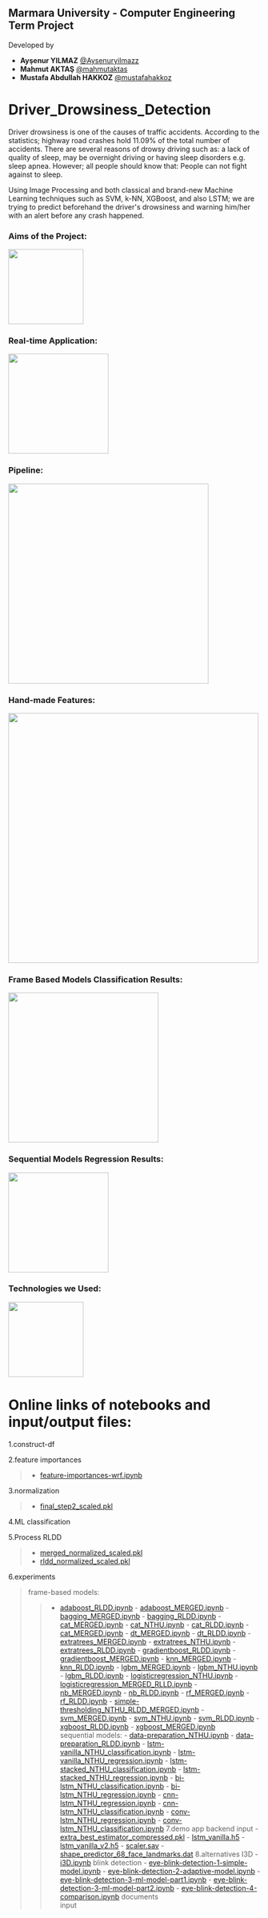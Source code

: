 ## Marmara University - Computer Engineering Term Project

Developed by 

- **Ayşenur YILMAZ** [@Aysenuryilmazz](https://github.com/Aysenuryilmazz)
- **Mahmut AKTAŞ** [@mahmutaktas](https://github.com/mahmutaktas)
- **Mustafa Abdullah HAKKOZ** [@mustafahakkoz](https://github.com/mustafahakkoz)

# Driver_Drowsiness_Detection

Driver drowsiness is one of the causes of traffic accidents. According to the statistics; highway road crashes hold 11.09% of the total number of accidents. There are several reasons of drowsy driving such as: a lack of quality of sleep, may be overnight driving or having sleep disorders e.g. sleep apnea. However; all people should know that: People can not fight against to sleep. 

Using Image Processing and both classical and brand-new Machine Learning techniques such as SVM, k-NN, XGBoost, and also LSTM; we are trying to predict beforehand the driver's drowsiness and warning him/her with an alert before any crash happened. 

### Aims of the Project:

<img src="https://github.com/Aysenuryilmazz/Driver_Drowsiness_Detection/blob/hakkoz/images/aims.png" height="150" />  

### Real-time Application:

<img src="https://github.com/Aysenuryilmazz/Driver_Drowsiness_Detection/blob/hakkoz/images/app.png" height="200" />  

### Pipeline:

<img src="https://github.com/Aysenuryilmazz/Driver_Drowsiness_Detection/blob/hakkoz/images/methodology.png" height="400" />  

### Hand-made Features:

<img src="https://github.com/Aysenuryilmazz/Driver_Drowsiness_Detection/blob/hakkoz/images/features.png" height="500" />  

### Frame Based Models Classification Results:

<img src="https://github.com/Aysenuryilmazz/Driver_Drowsiness_Detection/blob/hakkoz/images/framebasedresults.jpeg" height="300" />  

### Sequential Models Regression Results:

<img src="https://github.com/Aysenuryilmazz/Driver_Drowsiness_Detection/blob/hakkoz/images/sequentialresults.png" height="200" />

### Technologies we Used:

<img src="https://github.com/Aysenuryilmazz/Driver_Drowsiness_Detection/blob/hakkoz/images/technologies.png" height="150" />

# Online links of notebooks and input/output files:

1.construct-df

2.feature importances
>- [feature-importances-wrf.ipynb](https://www.kaggle.com/hakkoz/feature-importances-wrf?scriptVersionId=34271902)

3.normalization  
>- [final_step2_scaled.pkl](https://drive.google.com/file/d/1C2LJzimJQrjW0x_dymkIGsxlxycL1Wxe/view?usp=sharing)

4.ML classification

5.Process RLDD  
>- [merged_normalized_scaled.pkl](https://drive.google.com/file/d/1kuchEW2wRLup1veVM8M01ilE5R9LbjTC/view?usp=sharing)
>- [rldd_normalized_scaled.pkl](https://drive.google.com/file/d/11H8Duy34HDfgpTX6RuGhD86eBVbv4wAq/view?usp=sharing)

6.experiments
>frame-based models:
>>- [adaboost_RLDD.ipynb](https://www.kaggle.com/aysenur95/ddd-1-adaboost?scriptVersionId=50447882)
    - [adaboost_MERGED.ipynb](https://www.kaggle.com/ayenurylmaz/ddd-1-merged-adaboost?scriptVersionId=50448464)
    - [bagging_MERGED.ipynb](https://www.kaggle.com/mahmutaktas/bagging?scriptVersionId=50660571)
    - [bagging_RLDD.ipynb](https://www.kaggle.com/mahmutaktas/bagging?scriptVersionId=50663317)
    - [cat_MERGED.ipynb](https://www.kaggle.com/areukolateamleader/ddd-cat-merged?scriptVersionId=54162298)
    - [cat_NTHU.ipynb](https://www.kaggle.com/hakkoz/ddd-cat?scriptVersionId=46086747)
    - [cat_RLDD.ipynb](https://www.kaggle.com/areukolateamleader/ddd-cat-rldd?scriptVersionId=50466489)
    - [cat_MERGED.ipynb](https://www.kaggle.com/hakkoz/ddd-cat-merged?scriptVersionId=51105945)
    - [dt_MERGED.ipynb](https://www.kaggle.com/hakkoz/ddd-dt-merged?scriptVersionId=50861654)
    - [dt_RLDD.ipynb](https://www.kaggle.com/areukolateamleader/ddd-dt-rldd?scriptVersionId=50861827)
    - [extratrees_MERGED.ipynb](https://www.kaggle.com/mahmutaktas/extratrees-merged?scriptVersionId=51219411)
    - [extratrees_NTHU.ipynb](https://www.kaggle.com/mahmutaktas/extratrees-merged?scriptVersionId=46607446)
    - [extratrees_RLDD.ipynb](https://www.kaggle.com/mahmutaktas/extratrees-merged?scriptVersionId=51197949)
    - [gradientboost_RLDD.ipynb](https://www.kaggle.com/aysenur95/ddd-3-gradientboost?scriptVersionId=50668573)
    - [gradientboost_MERGED.ipynb](https://www.kaggle.com/ayenurylmaz/ddd-3-merged-gradientboost?scriptVersionId=50668190)
    - [knn_MERGED.ipynb](https://www.kaggle.com/hakkoz/ddd-knn-merged?scriptVersionId=51032671)
    - [knn_RLDD.ipynb](https://www.kaggle.com/areukolateamleader/ddd-knn-rldd?scriptVersionId=51032718)
    - [lgbm_MERGED.ipynb](https://www.kaggle.com/hakkoz/ddd-lgbm-merged?scriptVersionId=50646572)
    - [lgbm_NTHU.ipynb](https://www.kaggle.com/hakkoz/ddd-lgbm?scriptVersionId=46157187)
    - [lgbm_RLDD.ipynb](https://www.kaggle.com/hakkoz/ddd-lgbm-rldd?scriptVersionId=50571554)
    - [logisticregression_NTHU.ipynb](https://www.kaggle.com/mahmutaktas/logistic-regression?scriptVersionId=46107245)
    - [logisticregression_MERGED_RLLD.ipynb](https://www.kaggle.com/mahmutaktas/logistic-regression?scriptVersionId=50580265)
    - [nb_MERGED.ipynb](https://www.kaggle.com/hakkoz/ddd-nb-merged?scriptVersionId=50895396)
    - [nb_RLDD.ipynb](https://www.kaggle.com/areukolateamleader/ddd-nb-rldd?scriptVersionId=50895404)
    - [rf_MERGED.ipynb](https://www.kaggle.com/hakkoz/ddd-rf-merged?scriptVersionId=50484514)
    - [rf_RLDD.ipynb](https://www.kaggle.com/hakkoz/ddd-rf-rldd?scriptVersionId=50470032)
    - [simple-thresholding_NTHU_RLDD_MERGED.ipynb](https://www.kaggle.com/hakkoz/ddd-simple-thresholding?scriptVersionId=54076183)
    - [svm_MERGED.ipynb](https://www.kaggle.com/hakkoz/ddd-svm-merged?scriptVersionId=50777370)
    - [svm_NTHU.ipynb](https://www.kaggle.com/hakkoz/ddd-svm?scriptVersionId=46708013)
    - [svm_RLDD.ipynb](https://www.kaggle.com/areukolateamleader/ddd-svm-rldd?scriptVersionId=50777434)
    - [xgboost_RLDD.ipynb](https://www.kaggle.com/aysenur95/ddd-2-xgboost?scriptVersionId=50448417)
    - [xgboost_MERGED.ipynb](https://www.kaggle.com/ayenurylmaz/ddd-2-merged-xgboost?scriptVersionId=50461390)  
   sequential models:
    - [data-preparation_NTHU.ipynb](https://www.kaggle.com/hakkoz/ddd-data-preparation-nthu?scriptVersionId=51800323)
    - [data-preparation_RLDD.ipynb](https://www.kaggle.com/hakkoz/ddd-data-preparation-rldd?scriptVersionId=54229330)
    - [lstm-vanilla_NTHU_classification.ipynb](https://www.kaggle.com/mahmutaktas/ddd-lstm-vanilla?scriptVersionId=52379983)
    - [lstm-vanilla_NTHU_regression.ipynb](https://www.kaggle.com/mahmutaktas/ddd-lstm-vanilla?scriptVersionId=52176732)
    - [lstm-stacked_NTHU_classification.ipynb](https://www.kaggle.com/hakkoz/ddd-lstm-stacked-v2?scriptVersionId=54162148)
    - [lstm-stacked_NTHU_regression.ipynb]()
    - [bi-lstm_NTHU_classification.ipynb](https://www.kaggle.com/ayenurylmaz/new-bi-lstm?scriptVersionId=52379921)
    - [bi-lstm_NTHU_regression.ipynb](https://www.kaggle.com/ayenurylmaz/new-bi-lstm?scriptVersionId=52379921)
    - [cnn-lstm_NTHU_regression.ipynb]()
    - [cnn-lstm_NTHU_classification.ipynb]()
    - [conv-lstm_NTHU_regression.ipynb]()
    - [conv-lstm_NTHU_classification.ipynb]()
7.demo app
   backend
    input
     - [extra_best_estimator_compressed.pkl](https://drive.google.com/file/d/10sHLRFmnrN2DGokRhbxq6HIi5eV9dP-F/view?usp=sharing)
     - [lstm_vanilla.h5](https://drive.google.com/file/d/1q8_6beWeaJTrjRK70bmVGWB98C0KWUp9/view?usp=sharing)
     - [lstm_vanilla_v2.h5](https://drive.google.com/file/d/1R2aQ_3uHQ6CmPLtiWpxQ73zwlW93qAUG/view?usp=sharing)
     - [scaler.sav](https://drive.google.com/file/d/1vVQ74ceLrpgHEoe6KDKbtBV_OWZOiTGq/view?usp=sharing)
     - [shape_predictor_68_face_landmarks.dat](https://drive.google.com/file/d/1nMDw4F7V-8JD1OKjVymd1xYx3cTRjEw9/view?usp=sharing)
8.alternatives
   I3D
    - [i3D.ipynb](https://www.kaggle.com/hakkoz/i3d-mustafa?scriptVersionId=49546861)
   blink detection
    - [eye-blink-detection-1-simple-model.ipynb](https://www.kaggle.com/hakkoz/eye-blink-detection-1-simple-model)
    - [eye-blink-detection-2-adaptive-model.ipynb](https://www.kaggle.com/hakkoz/eye-blink-detection-2-adaptive-model-v2)
    - [eye-blink-detection-3-ml-model-part1.ipynb](https://www.kaggle.com/hakkoz/eye-blink-detection-3-ml-model-part1)
    - [eye-blink-detection-3-ml-model-part2.ipynb](https://www.kaggle.com/hakkoz/eye-blink-detection-3-ml-model-part2)
    - [eye-blink-detection-4-comparison.ipynb](https://www.kaggle.com/hakkoz/eye-blink-detection-4-comparison)
documents  
input  
